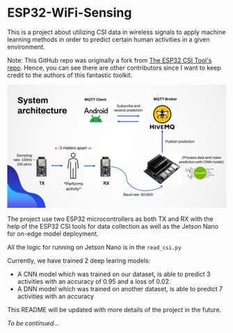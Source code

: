 # ESP32-WiFi-Sensing
This is a project about utilizing CSI data in wireless signals to apply machine learning methods in order to predict certain human activities in a given environment.

Note: This GitHub repo was originally a fork from [The ESP32 CSI Tool's repo](https://github.com/StevenMHernandez/ESP32-CSI-Tool). Hence, you can see there are other contributors since I want to keep credit to the authors of this fantastic toolkit.

![Alt text](/asset/architecture.png)

The project use two ESP32 microcontrollers as both TX and RX with the help of the ESP32 CSI tools for data collection as well as the Jetson Nano for on-edge model deployment.

All the logic for running on Jetson Nano is in the `read_csi.py`

Currently, we have trained 2 deep learing models:
- A CNN model which was trained on our dataset, is able to predict 3 activities with an accuracy of 0.95 and a loss of 0.02.
- A DNN model which was trained on another dataset, is able to predict 7 activities with an accuracy

This README will be updated with more details of the project in the future.

*To be continued...*